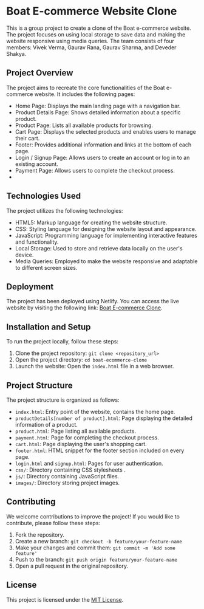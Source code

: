# Boat E-commerce Website Clone
This is a group project to create a clone of the Boat e-commerce website. The project focuses on using local storage to save data and making the website responsive using 
media queries. The team consists of four members: Vivek Verma, Gaurav Rana, Gaurav Sharma, and Deveder Shakya.

## Project Overview

The project aims to recreate the core functionalities of the Boat e-commerce website. It includes the following pages:

- Home Page: Displays the main landing page with a navigation bar.
- Product Details Page: Shows detailed information about a specific product.
- Product Page: Lists all available products for browsing.
- Cart Page: Displays the selected products and enables users to manage their cart.
- Footer: Provides additional information and links at the bottom of each page.
- Login / Signup Page: Allows users to create an account or log in to an existing account.
- Payment Page: Allows users to complete the checkout process.
- 

## Technologies Used
The project utilizes the following technologies:

- HTML5: Markup language for creating the website structure.
- CSS: Styling language for designing the website layout and appearance.
- JavaScript: Programming language for implementing interactive features and functionality.
- Local Storage: Used to store and retrieve data locally on the user's device.
- Media Queries: Employed to make the website responsive and adaptable to different screen sizes.


## Deployment
The project has been deployed using Netlify. You can access the live website by visiting the following link: [Boat E-commerce Clone](https://storied-chimera-2168ba.netlify.app/).


## Installation and Setup
To run the project locally, follow these steps:

1. Clone the project repository: `git clone <repository_url>`
2. Open the project directory: `cd boat-ecommerce-clone`
3. Launch the website: Open the `index.html` file in a web browser.


## Project Structure
The project structure is organized as follows:

- `index.html`: Entry point of the website, contains the home page.
- `productDetails[number of product].html`: Page displaying the detailed information of a product.
- `product.html`: Page listing all available products.
- `payment.html`: Page for completing the checkout process.
- `cart.html`: Page displaying the user's shopping cart.
- `footer.html`: HTML snippet for the footer section included on every page.
- `login.html` and `signup.html`: Pages for user authentication.
- `css/`: Directory containing CSS stylesheets .
- `js/`: Directory containing JavaScript files.
- `images/`: Directory storing project images.



## Contributing
We welcome contributions to improve the project! If you would like to contribute, please follow these steps:

1. Fork the repository.
2. Create a new branch: `git checkout -b feature/your-feature-name`
3. Make your changes and commit them: `git commit -m 'Add some feature'`
4. Push to the branch: `git push origin feature/your-feature-name`
5. Open a pull request in the original repository.

## License
This project is licensed under the [MIT License](LICENSE).

